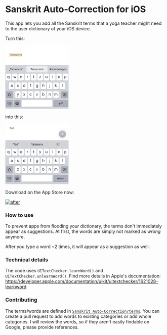 # Sanskrit Auto-Correction for iOS

This app lets you add all the Sanskrit terms that a yoga teacher might need to the user dictionary of your iOS device.

Turn this:

<img src="images/before.png" alt="before" width="200px">

into this:

<img src="images/after.png" alt="after" width="200px">

Download on the App Store now:

<a href="https://apps.apple.com/us/app/sanskrit-auto-correction/id6463236136" target="_blank"><img src="https://developer.apple.com/app-store/marketing/guidelines/images/badge-example-preferred_2x.png" alt="after" width="200px"></a>

### How to use

To prevent apps from flooding your dictionary, the terms don't immediately appear as suggestions. At first, the words are simply not marked as _wrong_ anymore.

After you type a word ~2 times, it will appear as a suggestion as well.

### Technical details

The code uses `UITextChecker.learnWord()` and `UITextChecker.unlearnWord()`.
Find more details in Apple's documentation: https://developer.apple.com/documentation/uikit/uitextchecker/1621028-learnword

### Contributing

The terms/words are defined in [`Sanskrit Auto-Correction/terms`](https://github.com/JannikArndt/SanskritAutoCorrection/tree/main/Sanskrit%20Auto-Correction/terms). You can create a pull request to add words to existing categories or add whole categories.
I will review the words, so if they aren't easily findable on Google, please provide references.